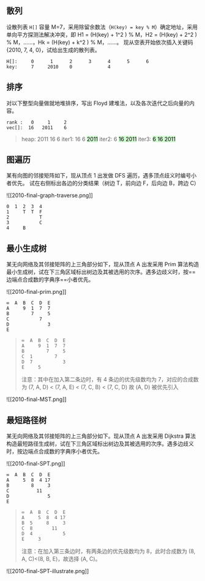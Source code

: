 ## 散列

设散列表 `H[]` 容量 M=7，采用除留余数法（`H(key) = key % M`）确定地址，采用单向平方探测法解决冲突，即 H1 = (H(key) + 1^2 ) % M，H2 = (H(key) + 2^2 ) % M，……，Hk = (H(key) + k^2 ) % M，……。
现从空表开始依次插入关键码 {2010, 7, 4, 0}，试给出生成的散列表。

```
H[]:     0      1      2      3      4      5      6
key:     7     2010    0             4 
```

## 排序

对以下整型向量做就地堆排序，写出 Floyd 建堆法，以及各次迭代之后向量的内容。

```
rank :   0     1     2
vec[]:  16   2011    6
```

> heap:  2011   16     6
> iter1:   16    6  <mark style="background: #BBFABBA6;">2011</mark>
> iter2:    6   <mark style="background: #BBFABBA6;">16  2011</mark>
> iter3:    <mark style="background: #BBFABBA6;">6   16  2011</mark>

## 图遍历

某有向图的邻接矩阵如下，现从顶点 1 出发做 DFS 遍历，遇多顶点歧义时编号小者优先。
试在右侧标出各边的分类结果（树边 T，前向边 F，后向边 B，跨边 C）

![[2010-final-graph-traverse.png]]

```
0  1  2  3  4
1     T  T  F
2           T
3           C
4     B
```

## 最小生成树

某无向网络及其邻接矩阵的上三角部分如下，现从顶点 A 出发采用 Prim 算法构造最小生成树，试在下三角区域标出树边及其被选用的次序。遇多边歧义时，按==边端点合成数的字典序==小者优先。

![[2010-final-prim.png]]
```
∞  A  B  C  D  E
A     9  1  7  7
B        7     5
C           7
D              3
E

```

> ```
> ∞  A  B  C  D  E
> A     9  1  7  7
> B        7     5
> C  1        7
> D  7           3
> E     5        
> ```
> 注意：其中在加入第二条边时，有 4 条边的优先级数均为 7，对应的合成数为 (7, A, D) < (7, A, E) < (7, C, B) < (7, C, D) 故 (A, D) 被优先引入

![[2010-final-MST.png]]

## 最短路径树

某无向网络及其邻接矩阵的上三角部分如下。现从顶点 A 出发采用 Dijkstra 算法构造最短路径生成树，试在下三角区域标出树边及其被选用的次序。遇多边歧义时，按边端点合成数的字典序小者优先。

![[2010-final-SPT.png]]

```
∞  A  B  C  D  E
A     5  8  4 17
B        8     3
C          11
D              5
E

```

> ```
> ∞  A  B  C  D  E
> A     5  8  4 17
> B  5     8     3
> C  8       11
> D  4           5
> E     3
> ```
> 注意：在加入第三条边时，有两条边的优先级数均为 8，此时合成数为 (8, A, C)<(8, B, E)，故选择 (A, C)。

![[2010-final-SPT-illustrate.png]]